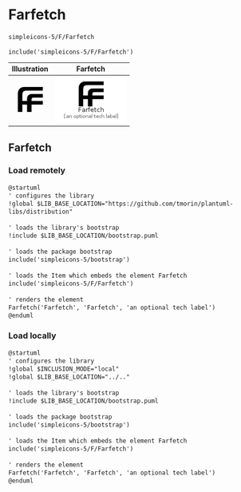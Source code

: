 # Farfetch


```text
simpleicons-5/F/Farfetch
```

```text
include('simpleicons-5/F/Farfetch')
```



| Illustration | Farfetch |
| :---: | :---: |
| ![illustration for Illustration](../../simpleicons-5/F/Farfetch.png) | ![illustration for Farfetch](../../simpleicons-5/F/Farfetch.Local.png) |




## Farfetch

### Load remotely
```plantuml
@startuml
' configures the library
!global $LIB_BASE_LOCATION="https://github.com/tmorin/plantuml-libs/distribution"

' loads the library's bootstrap
!include $LIB_BASE_LOCATION/bootstrap.puml

' loads the package bootstrap
include('simpleicons-5/bootstrap')

' loads the Item which embeds the element Farfetch
include('simpleicons-5/F/Farfetch')

' renders the element
Farfetch('Farfetch', 'Farfetch', 'an optional tech label')
@enduml
```

### Load locally
```plantuml
@startuml
' configures the library
!global $INCLUSION_MODE="local"
!global $LIB_BASE_LOCATION="../.."

' loads the library's bootstrap
!include $LIB_BASE_LOCATION/bootstrap.puml

' loads the package bootstrap
include('simpleicons-5/bootstrap')

' loads the Item which embeds the element Farfetch
include('simpleicons-5/F/Farfetch')

' renders the element
Farfetch('Farfetch', 'Farfetch', 'an optional tech label')
@enduml
```

